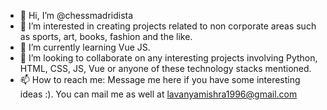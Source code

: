 - 👋 Hi, I’m @chessmadridista
- 👀 I’m interested in creating projects related to non corporate areas such as sports, art, books, fashion and the like.
- 🌱 I’m currently learning Vue JS.
- 💞️ I’m looking to collaborate on any interesting projects involving Python, HTML, CSS, JS, Vue or anyone of these technology stacks mentioned.
- 📫 How to reach me: Message me here if you have some interesting ideas :). You can mail me as well at lavanyamishra1996@gmail.com

<!---
chessmadridista/chessmadridista is a ✨ special ✨ repository because its `README.md` (this file) appears on your GitHub profile.
You can click the Preview link to take a look at your changes.
--->

